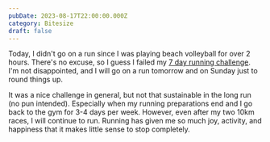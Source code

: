 ```yaml
---
pubDate: 2023-08-17T22:00:00.000Z
category: Bitesize
draft: false
---
```


Today, I didn't go on a run since I was playing beach volleyball for over 2 hours. There's no excuse, so I guess I failed my [7 day running challenge](https://www.cernezan.com/blog/my-7-day-running-challenge/). I'm not disappointed, and I will go on a run tomorrow and on Sunday just to round things up. 

It was a nice challenge in general, but not that sustainable in the long run (no pun intended). Especially when my running preparations end and I go back to the gym for 3-4 days per week. However, even after my two 10km races, I will continue to run. Running has given me so much joy, activity, and happiness that it makes little sense to stop completely.
